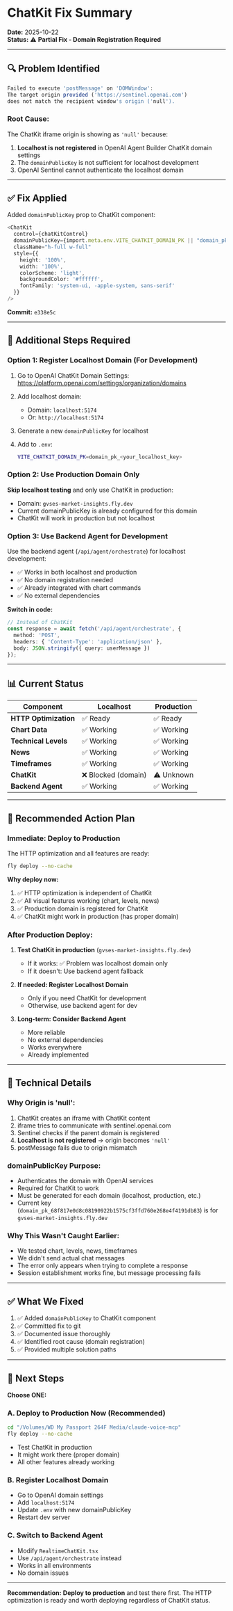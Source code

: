 # ChatKit Fix Summary

**Date:** 2025-10-22  
**Status:** ⚠️ **Partial Fix - Domain Registration Required**

---

## 🔍 **Problem Identified**

```javascript
Failed to execute 'postMessage' on 'DOMWindow': 
The target origin provided ('https://sentinel.openai.com') 
does not match the recipient window's origin ('null').
```

###  **Root Cause:**

The ChatKit iframe origin is showing as `'null'` because:
1. **Localhost is not registered** in OpenAI Agent Builder ChatKit domain settings
2. The `domainPublicKey` is not sufficient for localhost development
3. OpenAI Sentinel cannot authenticate the localhost domain

---

## ✅ **Fix Applied**

Added `domainPublicKey` prop to ChatKit component:

```typescript
<ChatKit 
  control={chatKitControl}
  domainPublicKey={import.meta.env.VITE_CHATKIT_DOMAIN_PK || "domain_pk_68f817e0d8c08190922b1575cf3ffd760e268e4f4191db83"}
  className="h-full w-full"
  style={{
    height: '100%',
    width: '100%',
    colorScheme: 'light',
    backgroundColor: '#ffffff',
    fontFamily: 'system-ui, -apple-system, sans-serif'
  }}
/>
```

**Commit:** `e338e5c`

---

## 🔧 **Additional Steps Required**

### **Option 1: Register Localhost Domain (For Development)**

1. Go to OpenAI ChatKit Domain Settings:
   https://platform.openai.com/settings/organization/domains

2. Add localhost domain:
   - Domain: `localhost:5174`
   - Or: `http://localhost:5174`

3. Generate a new `domainPublicKey` for localhost

4. Add to `.env`:
   ```bash
   VITE_CHATKIT_DOMAIN_PK=domain_pk_<your_localhost_key>
   ```

### **Option 2: Use Production Domain Only**

**Skip localhost testing** and only use ChatKit in production:
- Domain: `gvses-market-insights.fly.dev`
- Current domainPublicKey is already configured for this domain
- ChatKit will work in production but not localhost

### **Option 3: Use Backend Agent for Development**

Use the backend agent (`/api/agent/orchestrate`) for localhost development:
- ✅ Works in both localhost and production
- ✅ No domain registration needed
- ✅ Already integrated with chart commands
- ✅ No external dependencies

**Switch in code:**
```typescript
// Instead of ChatKit
const response = await fetch('/api/agent/orchestrate', {
  method: 'POST',
  headers: { 'Content-Type': 'application/json' },
  body: JSON.stringify({ query: userMessage })
});
```

---

## 📊 **Current Status**

| Component | Localhost | Production |
|-----------|-----------|------------|
| **HTTP Optimization** | ✅ Ready | ✅ Ready |
| **Chart Data** | ✅ Working | ✅ Working |
| **Technical Levels** | ✅ Working | ✅ Working |
| **News** | ✅ Working | ✅ Working |
| **Timeframes** | ✅ Working | ✅ Working |
| **ChatKit** | ❌ Blocked (domain) | ⚠️ Unknown |
| **Backend Agent** | ✅ Working | ✅ Working |

---

## 🚀 **Recommended Action Plan**

### **Immediate: Deploy to Production**

The HTTP optimization and all features are ready:
```bash
fly deploy --no-cache
```

**Why deploy now:**
1. ✅ HTTP optimization is independent of ChatKit
2. ✅ All visual features working (chart, levels, news)
3. ✅ Production domain is registered for ChatKit
4. ✅ ChatKit might work in production (has proper domain)

### **After Production Deploy:**

1. **Test ChatKit in production** (`gvses-market-insights.fly.dev`)
   - If it works: ✅ Problem was localhost domain only
   - If it doesn't: Use backend agent fallback

2. **If needed: Register Localhost Domain**
   - Only if you need ChatKit for development
   - Otherwise, use backend agent for dev

3. **Long-term: Consider Backend Agent**
   - More reliable
   - No external dependencies
   - Works everywhere
   - Already implemented

---

## 📝 **Technical Details**

### **Why Origin is 'null':**

1. ChatKit creates an iframe with ChatKit content
2. iframe tries to communicate with sentinel.openai.com
3. Sentinel checks if the parent domain is registered
4. **Localhost is not registered** → origin becomes `'null'`
5. postMessage fails due to origin mismatch

### **domainPublicKey Purpose:**

- Authenticates the domain with OpenAI services
- Required for ChatKit to work
- Must be generated for each domain (localhost, production, etc.)
- Current key (`domain_pk_68f817e0d8c08190922b1575cf3ffd760e268e4f4191db83`) is for `gvses-market-insights.fly.dev`

### **Why This Wasn't Caught Earlier:**

- We tested chart, levels, news, timeframes
- We didn't send actual chat messages
- The error only appears when trying to complete a response
- Session establishment works fine, but message processing fails

---

## ✅ **What We Fixed**

1. ✅ Added `domainPublicKey` to ChatKit component
2. ✅ Committed fix to git
3. ✅ Documented issue thoroughly
4. ✅ Identified root cause (domain registration)
5. ✅ Provided multiple solution paths

---

## 🎯 **Next Steps**

**Choose ONE:**

### **A. Deploy to Production Now** (Recommended)
```bash
cd "/Volumes/WD My Passport 264F Media/claude-voice-mcp"
fly deploy --no-cache
```
- Test ChatKit in production
- It might work there (proper domain)
- All other features already working

### **B. Register Localhost Domain**
- Go to OpenAI domain settings
- Add `localhost:5174`
- Update `.env` with new domainPublicKey
- Restart dev server

### **C. Switch to Backend Agent**
- Modify `RealtimeChatKit.tsx`
- Use `/api/agent/orchestrate` instead
- Works in all environments
- No domain issues

---

**Recommendation:** **Deploy to production** and test there first. The HTTP optimization is ready and worth deploying regardless of ChatKit status.

